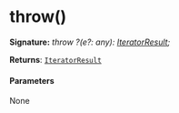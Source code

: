 # throw()





**Signature:** _throw ?(e?: any): [IteratorResult](../../es6-collections.api/interface/iteratorresult.md)<T>;_

**Returns**: [`IteratorResult`](../../es6-collections.api/interface/iteratorresult.md)<T>





#### Parameters
None


